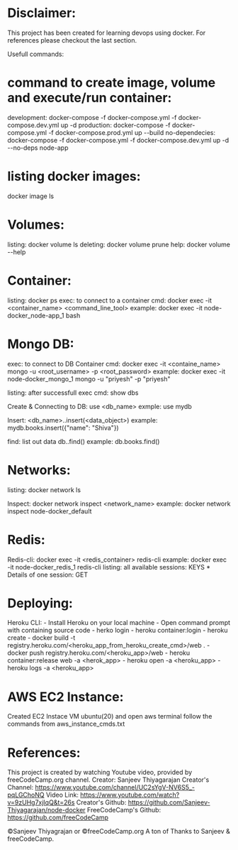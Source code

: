 Disclaimer:
===========
This project has been created for learning devops using docker. For references please checkout the last section.


Usefull commands:

command to create image, volume and execute/run container:
=========================================================
development: docker-compose -f docker-compose.yml -f docker-compose.dev.yml up -d
production: docker-compose -f docker-compose.yml -f docker-compose.prod.yml up --build
no-dependecies: docker-compose -f docker-compose.yml -f docker-compose.dev.yml up -d --no-deps node-app

listing docker images:
=====================
docker image ls

Volumes:
=======
listing: docker volume ls
deleting: docker volume prune
help: docker volume --help

Container:
========
listing: docker ps
exec: to connect to a container
    cmd: docker exec -it <container_name> <command_line_tool>
    example: docker exec -it node-docker_node-app_1 bash

Mongo DB:
========
exec: to connect to DB Container
    cmd: docker exec -it <containe_name> mongo -u <root_username> -p <root_password>
    example: docker exec -it node-docker_mongo_1 mongo -u "priyesh" -p "priyesh"

listing: after successfull exec
    cmd: show dbs

Create & Connecting to DB: use <db_name>
    exmple: use mydb

Insert: <db_name>.<entity>.insert(<data_object>)
    example: mydb.books.insert({"name": "Shiva"})

find: list out data db.<entity>.find()
    example: db.books.find()

Networks:
========
listing: docker network ls

Inspect: docker network inspect <network_name>
    example: docker network inspect node-docker_default

Redis:
=====
Redis-cli: docker exec -it <redis_container> redis-cli
    example: docker exec -it node-docker_redis_1 redis-cli
listing: all available sessions: KEYS *
         Details of one session: GET <key>

Deploying:
=========
Heroku CLI:
    - Install Heroku on your local machine
    - Open command prompt with containing source code
    - herko login
    - heroku container:login
    - heroku create
    - docker build -t registry.heroku.com/<heroku_app_from_heroku_create_cmd>/web .
    - docker push registry.heroku.com/<heroku_app>/web
    - heroku container:release web -a <herok_app>
    - heroku open -a <heroku_app>
    - heroku logs -a <heroku_app>

AWS EC2 Instance:
================
Created EC2 Instace VM ubuntu(20) and open aws terminal follow the commands from aws_instance_cmds.txt


References:
==========
This project is created by watching Youtube video, provided by freeCodeCamp.org channel.
Creator: Sanjeev Thiyagarajan
Creator's Channel: https://www.youtube.com/channel/UC2sYgV-NV6S5_-pqLGChoNQ
Video Link: https://www.youtube.com/watch?v=9zUHg7xjIqQ&t=26s
Creator's Github: https://github.com/Sanjeev-Thiyagarajan/node-docker
FreeCodeCamp's Github: https://github.com/freeCodeCamp

©Sanjeev Thiyagrajan or ©freeCodeCamp.org
A ton of Thanks to Sanjeev & freeCodeCamp.